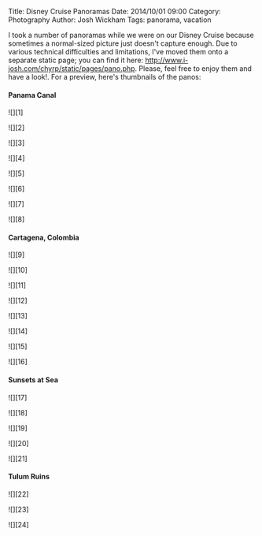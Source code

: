﻿Title: Disney Cruise Panoramas
Date: 2014/10/01 09:00
Category: Photography
Author: Josh Wickham
Tags: panorama, vacation

I took a number of panoramas while we were on our Disney Cruise because sometimes a normal-sized picture just doesn't capture enough. Due to various technical difficulties and limitations, I've moved them onto a separate static page; you can find it here:  <http://www.i-josh.com/chyrp/static/pages/pano.php>. Please, feel free to enjoy them and have a look!. For a preview, here's thumbnails of the panos:

#### Panama Canal

![][1]

![][2]

![][3]

![][4]

![][5]

![][6]

![][7]

![][8]

#### Cartagena, Colombia

![][9]

![][10]

![][11]

![][12]

![][13]

![][14]

![][15]

![][16]

#### Sunsets at Sea

![][17]

![][18]

![][19]

![][20]

![][21]

#### Tulum Ruins

![][22]

![][23]

![][24]


